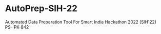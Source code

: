 # AutoPrep-SIH-22

Automated Data Preparation Tool For Smart India Hackathon 2022 (SIH'22)
PS- PK-842
